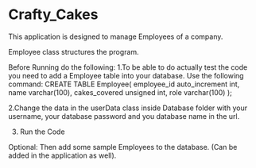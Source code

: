 # Crafty_Cakes

This application is designed to manage Employees of a company.

Employee class structures the program.

Before Running do the following:
1.To be able to do actually test the code you need to add a Employee table into your database.
Use the following command:
  CREATE TABLE Employee(
    employee_id auto_increment int,
    name varchar(100),
    cakes_covered unsigned int,
    role varchar(100)
  );
  
2.Change the data in the userData class inside Database folder with your username, your database password and you database name in the url.

3. Run the Code

Optional:
  Then add some sample Employees to the database. (Can be added in the application as well). 





